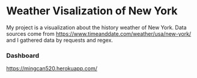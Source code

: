 # Weather Visalization of New York

My project is a visualization about the history weather of New York. Data sources come from https://www.timeanddate.com/weather/usa/new-york/ and I gathered data by requests and regex.

### Dashboard

https://mingcan520.herokuapp.com/

